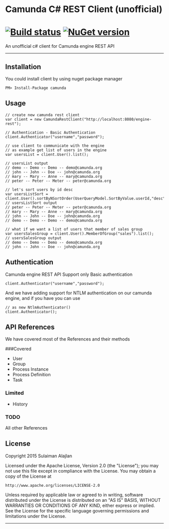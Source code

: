 Camunda C# REST Client (unofficial)
==========================
# [![Build status](https://ci.appveyor.com/api/projects/status/3x35eh4fcp2pxd95?svg=true)](https://ci.appveyor.com/project/salajlan76175/camundacsharpclient) [![NuGet version](https://badge.fury.io/nu/camunda.svg)](https://badge.fury.io/nu/camunda)
An unofficial c# client for Camunda engine REST API

----------

Installation
----------------
You could install client by using nuget package manager
```
PM> Install-Package camunda

```

Usage
--------
```
// create new camunda rest client
var client = new CamundaRestClient("http://localhost:8080/engine-rest");

// Authentication - Basic Authentication
client.Authenticator("username","password");

// use client to communicate with the engine
// as example get list of users in the engine
var usersList = client.User().list();

// usersList output
// demo -- Demo -- Demo -- demo@camunda.org
// john -- John -- Doe -- john@camunda.org
// mary -- Mary -- Anne -- mary@camunda.org
// peter -- Peter -- Meter -- peter@camunda.org

// let's sort users by id desc
var usersListSort = client.User().sortByNSortOrder(UserQueryModel.SortByValue.userId,"desc").list();
// usersListSort output
// peter -- Peter -- Meter -- peter@camunda.org
// mary -- Mary -- Anne -- mary@camunda.org
// john -- John -- Doe -- john@camunda.org
// demo -- Demo -- Demo -- demo@camunda.org

// what if we want a list of users that member of sales group
var usersSalesGroup = client.User().MemberOfGroup("sales").list();
// usersSalesGroup output
// demo -- Demo -- Demo -- demo@camunda.org
// john -- John -- Doe -- john@camunda.org

```
Authentication
--------------------
Camunda engine REST API Support only Basic authentication
```
client.Authenticator("username","password");
```
And we have adding support for NTLM authentication on our camunda engine, and if you have you can use
```
// as new NtlmAuthenticator()
client.Authenticator();
```

API References
--------------------
We have covered most of the References and their methods  

###Covered

 - User
 - Group
 - Process Instance
 - Process Definition
 - Task

### Limited
 - History

### TODO
All other References

License
----------
Copyright 2015 Sulaiman Alajlan

Licensed under the Apache License, Version 2.0 (the "License");
you may not use this file except in compliance with the License.
You may obtain a copy of the License at

    http://www.apache.org/licenses/LICENSE-2.0

Unless required by applicable law or agreed to in writing, software
distributed under the License is distributed on an "AS IS" BASIS,
WITHOUT WARRANTIES OR CONDITIONS OF ANY KIND, either express or implied.
See the License for the specific language governing permissions and
limitations under the License.



----------

